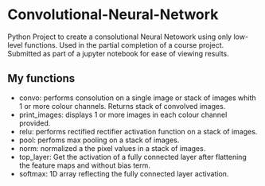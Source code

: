 # Convolutional-Neural-Network
Python Project to create a consolutional Neural Netowork using only low-level functions. Used in the partial completion of a course project. Submitted as part of a jupyter notebook for ease of viewing results.
## My functions
 - convo: performs consolution on a single image or stack of images whith 1 or more colour channels. Returns stack of convolved images.
 - print_images: displays 1 or more images in each colour channel provided.
 - relu: performs rectified rectifier activation function on a stack of images.
 - pool: perfoms max pooling on a stack of images.
 - norm: normalized a the pixel values in a stack of images.
 - top_layer: Get the activation of a fully connected layer after flattening the feature maps and without bias term.
 - softmax: 1D array reflecting the fully connected layer activation.
